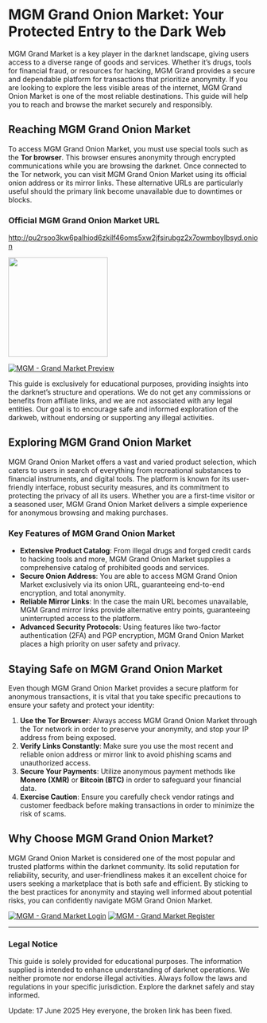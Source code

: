 # MGM Grand Onion Market: Your Protected Entry to the Dark Web

MGM Grand Market is a key player in the darknet landscape, giving users access to a diverse range of goods and services. Whether it’s drugs, tools for financial fraud, or resources for hacking, MGM Grand provides a secure and dependable platform for transactions that prioritize anonymity. If you are looking to explore the less visible areas of the internet, MGM Grand Onion Market is one of the most reliable destinations. This guide will help you to reach and browse the market securely and responsibly.

## Reaching MGM Grand Onion Market

To access MGM Grand Onion Market, you must use special tools such as the **Tor browser**. This browser ensures anonymity through encrypted communications while you are browsing the darknet. Once connected to the Tor network, you can visit MGM Grand Onion Market using its official onion address or its mirror links. These alternative URLs are particularly useful should the primary link become unavailable due to downtimes or blocks.

### Official MGM Grand Onion Market URL

http://pu2rsoo3kw6palhiod6zkilf46oms5xw2jfsirubgz2x7owmboylbsyd.onion

[<img src="/illustrations/name.webp" width="200">](http://pu2rsoo3kw6palhiod6zkilf46oms5xw2jfsirubgz2x7owmboylbsyd.onion)

<a href="http://pu2rsoo3kw6palhiod6zkilf46oms5xw2jfsirubgz2x7owmboylbsyd.onion"><img src="/illustrations/divide.webp" alt="MGM - Grand Market Preview" style="max-width: 100%;"></a>

This guide is exclusively for educational purposes, providing insights into the darknet’s structure and operations. We do not get any commissions or benefits from affiliate links, and we are not associated with any legal entities. Our goal is to encourage safe and informed exploration of the darkweb, without endorsing or supporting any illegal activities.

## Exploring MGM Grand Onion Market

MGM Grand Onion Market offers a vast and varied product selection, which caters to users in search of everything from recreational substances to financial instruments, and digital tools. The platform is known for its user-friendly interface, robust security measures, and its commitment to protecting the privacy of all its users. Whether you are a first-time visitor or a seasoned user, MGM Grand Onion Market delivers a simple experience for anonymous browsing and making purchases.

### Key Features of MGM Grand Onion Market

-   **Extensive Product Catalog**: From illegal drugs and forged credit cards to hacking tools and more, MGM Grand Onion Market supplies a comprehensive catalog of prohibited goods and services.
-   **Secure Onion Address**: You are able to access MGM Grand Onion Market exclusively via its onion URL, guaranteeing end-to-end encryption, and total anonymity.
-   **Reliable Mirror Links**: In the case the main URL becomes unavailable, MGM Grand mirror links provide alternative entry points, guaranteeing uninterrupted access to the platform.
-   **Advanced Security Protocols**: Using features like two-factor authentication (2FA) and PGP encryption, MGM Grand Onion Market places a high priority on user safety and privacy.

## Staying Safe on MGM Grand Onion Market

Even though MGM Grand Onion Market provides a secure platform for anonymous transactions, it is vital that you take specific precautions to ensure your safety and protect your identity:

1.  **Use the Tor Browser**: Always access MGM Grand Onion Market through the Tor network in order to preserve your anonymity, and stop your IP address from being exposed.
2.  **Verify Links Constantly**: Make sure you use the most recent and reliable onion address or mirror link to avoid phishing scams and unauthorized access.
3.  **Secure Your Payments**: Utilize anonymous payment methods like **Monero (XMR)** or **Bitcoin (BTC)** in order to safeguard your financial data.
4.  **Exercise Caution**: Ensure you carefully check vendor ratings and customer feedback before making transactions in order to minimize the risk of scams.

## Why Choose MGM Grand Onion Market?

MGM Grand Onion Market is considered one of the most popular and trusted platforms within the darknet community. Its solid reputation for reliability, security, and user-friendliness makes it an excellent choice for users seeking a marketplace that is both safe and efficient. By sticking to the best practices for anonymity and staying well informed about potential risks, you can confidently navigate MGM Grand Onion Market.

<a href="http://pu2rsoo3kw6palhiod6zkilf46oms5xw2jfsirubgz2x7owmboylbsyd.onion"><img src="/illustrations/flip.webp" alt="MGM - Grand Market Login" style="max-width: 100%;"></a>
<a href="http://pu2rsoo3kw6palhiod6zkilf46oms5xw2jfsirubgz2x7owmboylbsyd.onion"><img src="/illustrations/glimpse.webp" alt="MGM - Grand Market Register" style="max-width: 100%;"></a>

---

### Legal Notice

This guide is solely provided for educational purposes. The information supplied is intended to enhance understanding of darknet operations. We neither promote nor endorse illegal activities. Always follow the laws and regulations in your specific jurisdiction. Explore the darknet safely and stay informed.







Update:  17 June 2025 Hey everyone, the broken link has been fixed.